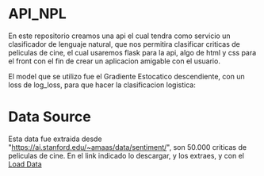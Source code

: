 # API_NPL

En este repositorio creamos una api el cual tendra como servicio un clasificador de lenguaje natural, que nos permitira clasificar criticas de peliculas de cine, el cual usaremos flask para la api, algo de html y css para el front con el fin de crear un aplicacion amigable con el usuario. 

El model que se utilizo fue el Gradiente Estocatico descendiente, con un loss de log_loss, para que hacer la clasificacion logistica:

# Data Source

Esta data fue extraida desde "https://ai.stanford.edu/~amaas/data/sentiment/", son 50.000 criticas de peliculas de cine. En el link indicado lo descargar, y los extraes, y con el [Load Data](href="https://github.com/ingvamartinez/API_NPL/blob/main/load_data_aclImdb.ipynb")
